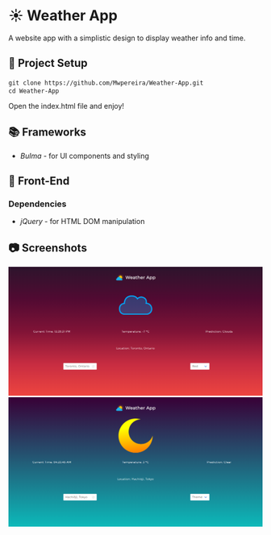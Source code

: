 # ☀ Weather App

A website app with a simplistic design to display weather info and time.

## 📐 Project Setup

```
git clone https://github.com/Mwpereira/Weather-App.git
cd Weather-App
```

Open the index.html file and enjoy!

## 📚 Frameworks

-   _Bulma_ - for UI components and styling

## 🎨 Front-End

### Dependencies

-   _jQuery_ - for HTML DOM manipulation

## 📷 Screenshots

<img src="/public/screenshots/image0.png" width="650x50">
<img src="/build/screenshots/image1.png" width="650x50">
